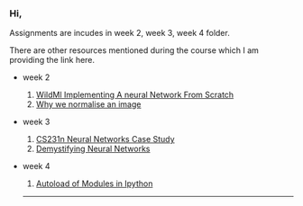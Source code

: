 ### Hi, 

Assignments are incudes in week 2, week 3, week 4 folder.

There are other resources mentioned during the course which I am providing the link here. 

- week 2 
    1. [WildMl Implementing A neural Network From Scratch](http://www.wildml.com/2015/09/implementing-a-neural-network-from-scratch/)
    1. [Why we normalise an image](https://stats.stackexchange.com/questions/211436/why-normalize-images-by-subtracting-datasets-image-mean-instead-of-the-current)

- week 3 
    1. [CS231n Neural Networks Case Study](http://cs231n.github.io/neural-networks-case-study/)
    1. [Demystifying Neural Networks](http://scs.ryerson.ca/~aharley/neural-networks/)

- week 4
  1. [Autoload of Modules in Ipython](https://stackoverflow.com/questions/1907993/autoreload-of-modules-in-ipython)


  ***
